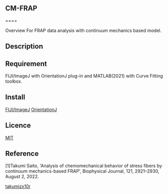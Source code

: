 ## CM-FRAP
====

Overview
For FRAP data analysis with continuum mechanics based model.
## Description

## Requirement
FIJI/ImageJ with OrientationJ plug-in and MATLAB(2021) with Curve Fitting toolbox.
## Install
[FIJI/ImageJ](https://imagej.net/software/fiji/downloads)
[OrientationJ](http://bigwww.epfl.ch/demo/orientation/)

## Licence
[MIT](https://github.com/takumizx10r/CM-FRAP/LICENSE)

## Reference
[1]Takumi Saito, 'Analysis of chemomechanical behavior of stress fibers by continuum mechanics-based FRAP', Biophysical Journal, 121, 2921–2930, August 2, 2022.

[takumizx10r](https://github.com/takumizx10r)
